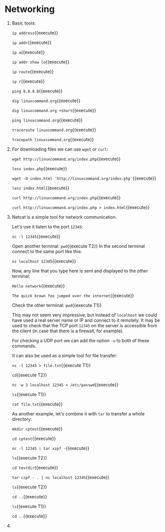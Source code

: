 # Networking

1. Basic tools:

   `ip address`{{execute}}
   
   `ip addr`{{execute}}
   
   `ip a`{{execute}}
   
   `ip addr show lo`{{execute}}
   
   `ip route`{{execute}}
   
   `ip r`{{execute}}
   
   `ping 8.8.8.8`{{execute}}
   
   `dig linuxcommand.org`{{execute}}
   
   `dig linuxcommand.org +short`{{execute}}
   
   `ping linuxcommand.org`{{execute}}
   
   `traceroute linuxcommand.org`{{execute}}
   
   `tracepath linuxcommand.org`{{execute}}
   
2. For downloading files we can use `wget` or `curl`:

   `wget http://linuxcommand.org/index.php`{{execute}}
   
   `less index.php`{{execute}}
   
   `wget -O index.html 'http://linuxcommand.org/index.php'`{{execute}}
   
   `less index.html`{{execute}}
   
   `curl http://linuxcommand.org/index.php`{{execute}}
   
   `curl http://linuxcommand.org/index.php > index.html`{{execute}}

3. Netcat is a simple tool for network communication.

   Let's use it listen to the port `12345`:
   
   `nc -l 12345`{{execute}}
   
   Open another terminal: `pwd`{{execute T2}}
   In the second terminal connect to the same port like this:
   
   `nc localhost 12345`{{execute}}
   
   Now, any line that you type here is sent and displayed to the other
   terminal:
   
   `Hello network`{{execute}}
   
   `The quick brown fox jumped over the internet`{{execute}}
   
   Check the other terminal: `pwd`{{execute T1}}
   
   This may not seem very impressive, but instead of `localhost` we
   could have used a real server name or IP and connect to it
   remotely. It may be used to check that the TCP port `12345` on the
   server is accessible from the client (in case that there is a
   firewall, for example).
   
   For checking a UDP port we can add the option `-u` to both of these
   commands.

   It can also be used as a simple tool for file transfer:
   
   `nc -l 12345 > file.txt`{{execute T1}}
   
   `cd`{{execute T2}}
   
   `nc -w 3 localhost 12345 < /etc/passwd`{{execute}}
   
   `ls`{{execute T1}}
   
   `cat file.txt`{{execute}}
   
   As another example, let's combine it with `tar` to transfer a whole
   directory:
   
   `mkdir cptest`{{execute}}
   
   `cd cptest`{{execute}}
   
   `nc -l 12345 | tar xzpf -`{{execute}}
   
   `ls`{{execute T2}}
   
   `cd testdir`{{execute}}
   
   `tar czpf - . | nc localhost 12345`{{execute}}
   
   `ls`{{execute T2}}
   
   `cd ..`{{execute}}
   
   `ls`{{execute T1}}
   
   `cd ..`{{execute}}

4. 
